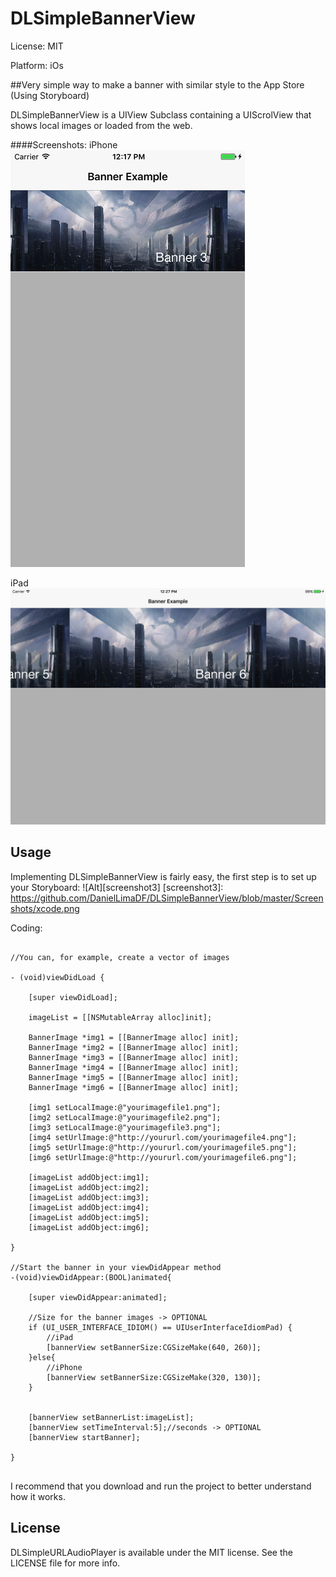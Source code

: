 # DLSimpleBannerView

License: MIT

Platform: iOs

##Very simple way to make a banner with similar style to the App Store (Using Storyboard)

DLSimpleBannerView is a UIView Subclass containing a UIScrolView that shows local images or loaded from the web.

####Screenshots:
iPhone<br>
![Alt][screenshot1]

iPad<br>
![Alt][screenshot2]

[screenshot1]: https://github.com/DanielLimaDF/DLSimpleBannerView/blob/master/Screenshots/iPhone_Screen.png
[screenshot2]: https://github.com/DanielLimaDF/DLSimpleBannerView/blob/master/Screenshots/iPad_Screen.png

## Usage

Implementing DLSimpleBannerView is fairly easy, the first step is to set up your Storyboard:
![Alt][screenshot3]
[screenshot3]: https://github.com/DanielLimaDF/DLSimpleBannerView/blob/master/Screenshots/xcode.png

Coding:

```obj-c

//You can, for example, create a vector of images

- (void)viewDidLoad {
    
    [super viewDidLoad];
    
    imageList = [[NSMutableArray alloc]init];
    
    BannerImage *img1 = [[BannerImage alloc] init];
    BannerImage *img2 = [[BannerImage alloc] init];
    BannerImage *img3 = [[BannerImage alloc] init];
    BannerImage *img4 = [[BannerImage alloc] init];
    BannerImage *img5 = [[BannerImage alloc] init];
    BannerImage *img6 = [[BannerImage alloc] init];
    
    [img1 setLocalImage:@"yourimagefile1.png"];
    [img2 setLocalImage:@"yourimagefile2.png"];
    [img3 setLocalImage:@"yourimagefile3.png"];
    [img4 setUrlImage:@"http://yoururl.com/yourimagefile4.png"];
    [img5 setUrlImage:@"http://yoururl.com/yourimagefile5.png"];
    [img6 setUrlImage:@"http://yoururl.com/yourimagefile6.png"];
    
    [imageList addObject:img1];
    [imageList addObject:img2];
    [imageList addObject:img3];
    [imageList addObject:img4];
    [imageList addObject:img5];
    [imageList addObject:img6];
    
}

//Start the banner in your viewDidAppear method
-(void)viewDidAppear:(BOOL)animated{
    
    [super viewDidAppear:animated];
    
    //Size for the banner images -> OPTIONAL
    if (UI_USER_INTERFACE_IDIOM() == UIUserInterfaceIdiomPad) {
        //iPad
        [bannerView setBannerSize:CGSizeMake(640, 260)];
    }else{
        //iPhone
        [bannerView setBannerSize:CGSizeMake(320, 130)];
    }
    
    
    [bannerView setBannerList:imageList];
    [bannerView setTimeInterval:5];//seconds -> OPTIONAL
    [bannerView startBanner];
    
}


```

I recommend that you download and run the project to better understand how it works.

## License

DLSimpleURLAudioPlayer is available under the MIT license. See the LICENSE file for more info.